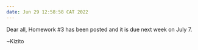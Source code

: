 ```yaml
---
date: Jun 29 12:58:58 CAT 2022
---
```

Dear all,
Homework #3 has been posted and it is due next week on July 7. 

~Kizito 